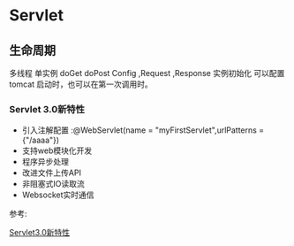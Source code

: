 # Servlet
## 生命周期
多线程 单实例
doGet doPost 
Config ,Request ,Response
实例初始化 可以配置 tomcat 启动时<load-on-startup>，也可以在第一次调用时。

### Servlet 3.0新特性
- 引入注解配置 :@WebServlet(name = "myFirstServlet",urlPatterns = {"/aaaa"})
- 支持web模块化开发
- 程序异步处理
- 改进文件上传API
- 非阻塞式IO读取流
- Websocket实时通信


参考:

[Servlet3.0新特性](https://cloud.tencent.com/developer/article/1013528)

